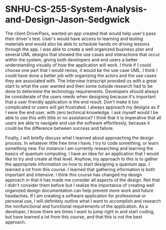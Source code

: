 # SNHU-CS-255-System-Analysis-and-Design-Jason-Sedgwick

The client DriverPass, wanted an app created that would help user's pass their driver's test. User's would have access to learning and testing materials and would also be able to schedule hands on driving lessons through the app.  I was able to create a well organized business plan and several UML designs that showed the use cases and interactions that occur within the system, giving both developers and end users a better understanding visually of how the application will work.  I think if I could choose one part that I would revise, it would be the use case UML.  I think I could have done a better job with organizing the actors and the use cases they are associated with.  The interview transcript provided us with a great start to what the user wanted and then some outside research had to be done to determine the technology requirements.  Developers should always be considerate of the users needs when designing because it's important that a user friendly application is the end result.  Don't make it too complicated or users will get frustrated.  I always approach my designs as if I were the end user, with zero technical knowledge.  I ask myself would I be able to use this with little or no assistance?  I think that it is imperative that all users are able to navigate and use the software effortlessly, because it could be the difference between success and failure.  

Finally, I will briefly discuss what I learned about approaching the design process.  In whatever little free time I have, I try to code something, or learn something new.  For instance I am currently researching and learning the basics of quantum computing.  I have an idea for an application that I would like to try and create at that level.  Anyhow, my approach to this is to gather the appropriate information on how to start designing a quantum app.  I learned a lot from this course.  I learned that gathering information is both important and intensive.  I think this course has changed my design approach in that it has made me consider all aspects of the design.  Not that I didn't consider them before but I realize the importance of creating well organized design documentation can help prevent more work and future headaches.  If I am creating a software application for professional or personal use, I will definitely outline what I want to accomplish and research the nonfunctional and functional requirements of the application.  As a developer, I know there are times I want to jump right in and start coding, but have learned a lot from this course, and that this is not the best approach.  
